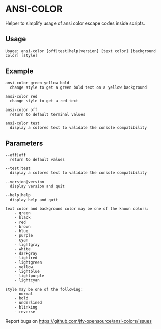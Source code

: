 # ANSI-COLOR

Helper to simplify usage of ansi color escape codes inside scripts.

## Usage

    Usage: ansi-color [off|test|help|version] [text color] [background color] [style]

## Example

    ansi-color green yellow bold
      change style to get a green bold text on a yellow background
    
    ansi-color red
      change style to get a red text

    ansi-color off
      return to default terminal values

    ansi-color test
      display a colored text to validate the console compatibility

## Parameters
   
    --off|off
      return to default values

    --test|test
      display a colored text to validate the console compatibility

    --version|version
      display version and quit

    --help|help
      display help and quit

    text color and background color may be one of the known colors:
        - green
        - black
        - red
        - brown
        - blue
        - purple
        - cyan
        - lightgray
        - white
        - darkgray
        - lightred
        - lightgreen
        - yellow
        - lightblue
        - lightpurple
        - lightcyan

    style may be one of the following:
        - normal
        - bold
        - underlined
        - blinking
        - reverse


Report bugs on https://github.com/jfv-opensource/ansi-colors/issues
